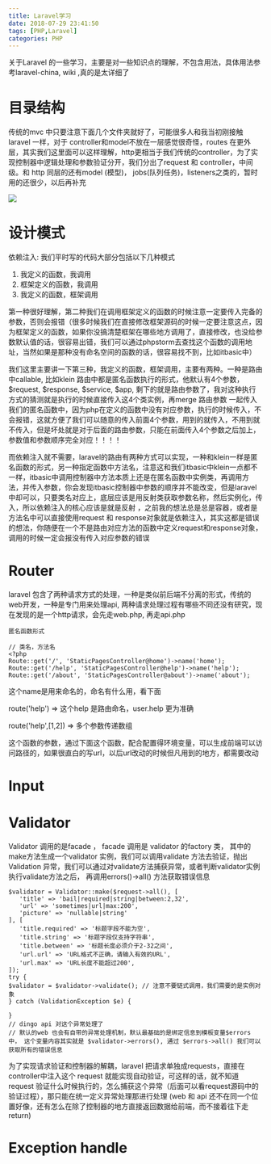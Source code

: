 ```yaml
---
title: Laravel学习
date: 2018-07-29 23:41:50
tags: [PHP,Laravel]
categories: PHP
---
```


关于Laravel 的一些学习，主要是对一些知识点的理解，不包含用法，具体用法参考laravel-china, wiki ,真的是太详细了

<!--more-->

# 目录结构

传统的mvc 中只要注意下面几个文件夹就好了，可能很多人和我当初刚接触laravel 一样，对于 controller和model不放在一层感觉很奇怪，routes 在更外层，其实我们这里面可以这样理解，http更相当于我们传统的controller，为了实现控制器中逻辑处理和参数验证分开，我们分出了request 和 controller，中间级。和 http 同层的还有model (模型)， jobs(队列任务)，listeners之类的，暂时用的还很少，以后再补充

![](https://cytuchuang-1256930988.cos.ap-shanghai.myqcloud.com/20190726100149.png)





# 设计模式

依赖注入: 我们平时写的代码大部分包括以下几种模式

1. 我定义的函数，我调用
2. 框架定义的函数，我调用
3. 我定义的函数，框架调用

第一种很好理解，第二种我们在调用框架定义的函数的时候注意一定要传入完备的参数，否则会报错（很多时候我们在直接修改框架源码的时候一定要注意这点，因为框架定义的函数，如果你没搞清楚框架在哪些地方调用了，直接修改，也没给参数默认值的话，很容易出错，我们可以通过phpstorm去查找这个函数的调用地址，当然如果是那种没有命名空间的函数的话，很容易找不到，比如itbasic中）

我们这里主要讲一下第三种，我定义的函数，框架调用，主要有两种。一种是路由中callable, 比如klein 路由中都是匿名函数执行的形式，他默认有4个参数，\$request, \$response, \$service, \$app, 剩下的就是路由参数了，我对这种执行方式的猜测就是执行的时候直接传入这4个类实例，再merge 路由参数 一起传入我们的匿名函数中，因为php在定义的函数中没有对应参数，执行的时候传入，不会报错，这就方便了我们可以随意的传入前面4个参数，用到的就传入，不用到就不传入，但是坏处就是对于后面的路由参数，只能在前面传入4个参数之后加上，参数值和参数顺序完全对应！！！！

而依赖注入就不需要，laravel的路由有两种方式可以实现，一种和klein一样是匿名函数的形式，另一种指定函数中方法名，注意这和我们itbasic中klein一点都不一样，itbasic中调用控制器中方法本质上还是在匿名函数中实例类，再调用方法，并传入参数，你会发现itbasic控制器中参数的顺序并不能改变，但是laravel中却可以，只要类名对应上，底层应该是用反射类获取参数名称，然后实例化，传入，所以依赖注入的核心应该是就是反射 ，之前我的想法总是总是容器，或者是方法名中可以直接使用request 和 response对象就是依赖注入，其实这都是错误的想法，你随便在一个不是路由对应方法的函数中定义request和response对象，调用的时候一定会报没有传入对应参数的错误



# Router

laravel 包含了两种请求方式的处理，一种是类似前后端不分离的形式，传统的web开发，一种是专门用来处理api,  两种请求处理过程有哪些不同还没有研究，现在发现的是一个http请求，会先走web.php, 再走api.php

```
匿名函数形式
```


```
// 类名，方法名
<?php
Route::get('/', 'StaticPagesController@home')->name('home');
Route::get('/help', 'StaticPagesController@help')->name('help');
Route::get('/about', 'StaticPagesController@about')->name('about');
```

这个name是用来命名的，命名有什么用，看下面

route('help')  => 这个help 是路由命名，user.help 更为准确

route('help',[1,2])  => 多个参数传递数组



这个函数的参数，通过下面这个函数，配合配置得环境变量，可以生成前端可以访问路径的，如果很直白的写url，以后url改动的时候但凡用到的地方，都需要改动

# Input



# Validator

Validator 调用的是facade ， facade 调用是 validator 的factory 类， 其中的make方法生成一个validator 实例，我们可以调用validate 方法去验证，抛出Validation 异常，我们可以通过对validate方法捕获异常，或者判断validator实例执行validate方法之后， 再调用errors()->all() 方法获取错误信息

```
$validator = Validator::make($request->all(), [
   'title' => 'bail|required|string|between:2,32',
   'url' => 'sometimes|url|max:200',
   'picture' => 'nullable|string'
], [
   'title.required' => '标题字段不能为空',
   'title.string' => '标题字段仅支持字符串',
   'title.between' => '标题长度必须介于2-32之间',
   'url.url' => 'URL格式不正确，请输入有效的URL',
   'url.max' => 'URL长度不能超过200',
]);
try {
$validator = $validator->validate(); // 注意不要链式调用，我们需要的是实例对象
} catch (ValidationException $e) {
  
}
// dingo api 对这个异常处理了
// 默认的web 也会有自带的异常处理机制，默认最基础的是绑定信息到模板变量$errors 中， 这个变量内容其实就是 $validator->errors(), 通过 $errors->all() 我们可以获取所有的错误信息
```

为了实现请求验证和控制器的解耦，laravel 把请求单独成requests，直接在controller中注入这个 request 就能实现自动验证，可这样的话，就不知道request 验证什么时候执行的，怎么捕获这个异常（后面可以看request源码中的验证过程），那只能在统一定义异常处理那进行处理 (web 和 api 还不在同一个位置好像，还有怎么在除了控制器的地方直接返回数据给前端，而不接着往下走return)



# Exception handle







